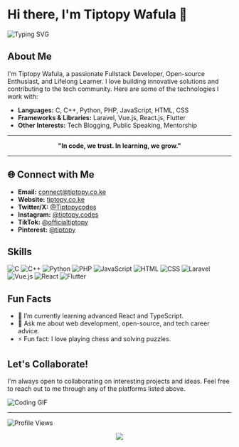 # Hi there, I'm Tiptopy Wafula 👋

![Typing SVG](https://readme-typing-svg.herokuapp.com?font=Fira+Code&weight=500&size=30&pause=1000&color=00F700&width=435&lines=Fullstack+Developer;Open-source+Enthusiast;Lifelong+Learner;Tech+Evangelist)


## About Me

I'm Tiptopy Wafula, a passionate Fullstack Developer, Open-source Enthusiast, and Lifelong Learner. I love building innovative solutions and contributing to the tech community. Here are some of the technologies I work with:

- **Languages:** C, C++, Python, PHP, JavaScript, HTML, CSS
- **Frameworks & Libraries:** Laravel, Vue.js, React.js, Flutter
- **Other Interests:** Tech Blogging, Public Speaking, Mentorship

---

<p align="center">
  <b>"In code, we trust. In learning, we grow."</b>
</p>

---

## 🌐 Connect with Me

- **Email:** [connect@tiptopy.co.ke](mailto:connect@tiptopy.co.ke)
- **Website:** [tiptopy.co.ke](https://tiptopy.co.ke)
- **Twitter/X:** [@Tiptopycodes](https://x.com/Tiptopycodes)
- **Instagram:** [@tiptopy.codes](https://www.instagram.com/tiptopy.codes/)
- **TikTok:** [@officialtiptopy](https://www.tiktok.com/@officialtiptopy)
- **Pinterest:** [@tiptopy](https://www.pinterest.com/tiptopy/)

## Skills

![C](https://img.shields.io/badge/C-A8B9CC?style=for-the-badge&logo=c&logoColor=white)
![C++](https://img.shields.io/badge/C++-00599C?style=for-the-badge&logo=c%2B%2B&logoColor=white)
![Python](https://img.shields.io/badge/Python-3776AB?style=for-the-badge&logo=python&logoColor=white)
![PHP](https://img.shields.io/badge/PHP-777BB4?style=for-the-badge&logo=php&logoColor=white)
![JavaScript](https://img.shields.io/badge/JavaScript-F7DF1E?style=for-the-badge&logo=javascript&logoColor=black)
![HTML](https://img.shields.io/badge/HTML5-E34F26?style=for-the-badge&logo=html5&logoColor=white)
![CSS](https://img.shields.io/badge/CSS3-1572B6?style=for-the-badge&logo=css3&logoColor=white)
![Laravel](https://img.shields.io/badge/Laravel-FF2D20?style=for-the-badge&logo=laravel&logoColor=white)
![Vue.js](https://img.shields.io/badge/Vue.js-4FC08D?style=for-the-badge&logo=vue.js&logoColor=white)
![React](https://img.shields.io/badge/React-61DAFB?style=for-the-badge&logo=react&logoColor=black)
![Flutter](https://img.shields.io/badge/Flutter-02569B?style=for-the-badge&logo=flutter&logoColor=white)

## Fun Facts

- 🌱 I’m currently learning advanced React and TypeScript.
- 💬 Ask me about web development, open-source, and tech career advice.
- ⚡ Fun fact: I love playing chess and solving puzzles.

## Let's Collaborate!

I'm always open to collaborating on interesting projects and ideas. Feel free to reach out to me through any of the platforms listed above.

![Coding GIF](https://media.giphy.com/media/13HgwGsXF0aiGY/giphy.gif)

---

![Profile Views](https://komarev.com/ghpvc/?username=tiptopywafula&color=blue)

<p align="center">
  <img src="https://img.shields.io/badge/✨-Thanks%20for%20visiting!-blue?style=for-the-badge">
</p>
